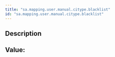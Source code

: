 ```yaml
---
title: "sa.mapping.user.manual.citype.blacklist"
id: "sa.mapping.user.manual.citype.blacklist"
---
```

## Description



## Value: 
```

```